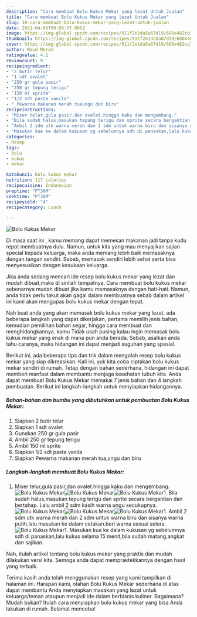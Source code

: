 ```yaml
---
description: "Cara membuat Bolu Kukus Mekar yang lezat Untuk Jualan"
title: "Cara membuat Bolu Kukus Mekar yang lezat Untuk Jualan"
slug: 18-cara-membuat-bolu-kukus-mekar-yang-lezat-untuk-jualan
date: 2021-04-06T00:09:37.096Z
image: https://img-global.cpcdn.com/recipes/511f2e1da5a67d19/680x482cq70/bolu-kukus-mekar-foto-resep-utama.jpg
thumbnail: https://img-global.cpcdn.com/recipes/511f2e1da5a67d19/680x482cq70/bolu-kukus-mekar-foto-resep-utama.jpg
cover: https://img-global.cpcdn.com/recipes/511f2e1da5a67d19/680x482cq70/bolu-kukus-mekar-foto-resep-utama.jpg
author: Maud Moran
ratingvalue: 4.1
reviewcount: 9
recipeingredient:
- "2 butir telur"
- "1 sdt ovalet"
- "250 gr gula pasir"
- "250 gr tepung terigu"
- "150 ml sprite"
- "1/2 sdt pasta vanila"
- " Pewarna makanan merah tuaungu dan biru"
recipeinstructions:
- "Mixer telur,gula pasir,dan ovalet.hingga kaku dan mengembang."
- "Bila sudah halus,masukan tepung terigu dan sprite secara bergantian dan bertahap. Lalu ambil 2 sdm kasih warna ungu secukupnya."
- "Ambil 2 sdm utk warna merah dan 2 sdm untuk warna biru dan sisanya warna putih,lalu masukan ke dalam cetakan.beri warna sesuai selera."
- "Masukan kue ke dalam kukusan yg sebelumnya sdh di panaskan,lalu kukus selama 15 menit,bila sudah matang,angkat dan sajikan."
categories:
- Resep
tags:
- bolu
- kukus
- mekar

katakunci: bolu kukus mekar 
nutrition: 117 calories
recipecuisine: Indonesian
preptime: "PT36M"
cooktime: "PT36M"
recipeyield: "4"
recipecategory: Lunch

---
```



![Bolu Kukus Mekar](https://img-global.cpcdn.com/recipes/511f2e1da5a67d19/680x482cq70/bolu-kukus-mekar-foto-resep-utama.jpg)

Di masa  saat ini , kamu memang dapat memesan makanan jadi tanpa kudu repot membuatnya dulu. Namun, untuk kita yang mau menyajikan sajian special kepada keluarga, maka anda memang lebih baik memasaknya dengan tangan sendiri. Sebab, memasak sendiri lebih sehat serta bisa menyesuaikan dengan kesukaan keluarga.

Jika anda sedang mencari ide resep bolu kukus mekar yang lezat dan mudah dibuat,maka di sinilah tempatnya. Cara membuat bolu kukus mekar  sebenarnya mudah dibuat jika kamu memasaknya dengan hati-hati. Namun, anda tidak perlu takut akan gagal dalam membuatnya 
sebab dalam artikel ini kami akan mengupas bolu kukus mekar dengan tepat.  



Nah buat anda yang akan memasak bolu kukus mekar yang lezat, ada beberapa langkah yang dapat dikerjakan, pertama memilih jenis bahan, kemudian pemilihan bahan segar, hingga cara membuat dan menghidangkannya. kamu Tidak usah pusing kalau ingin memasak bolu kukus mekar yang enak di mana pun anda berada. Sebab, asalkan anda  tahu caranya, maka hidangan ini dapat menjadi suguhan yang spesial.

Berikut ini, ada beberapa tips dan trik dalam mengolah resep bolu kukus mekar yang siap dikreasikan. Kali ini, yuk kita coba ciptakan bolu kukus mekar sendiri di rumah. Tetap dengan bahan sederhana, hidangan ini dapat memberi manfaat dalam membantu menjaga kesehatan tubuh kita. Anda dapat membuat Bolu Kukus Mekar memakai 7 jenis bahan dan 4 langkah pembuatan. Berikut ini langkah-langkah untuk menyiapkan hidangannya.

<!--inarticleads1-->

##### Bahan-bahan dan bumbu yang dibutuhkan untuk pembuatan Bolu Kukus Mekar:

1. Siapkan 2 butir telur
1. Siapkan 1 sdt ovalet
1. Gunakan 250 gr gula pasir
1. Ambil 250 gr tepung terigu
1. Ambil 150 ml sprite
1. Siapkan 1/2 sdt pasta vanila
1. Siapkan  Pewarna makanan merah tua,ungu dan biru




<!--inarticleads2-->

##### Langkah-langkah membuat Bolu Kukus Mekar:

1. Mixer telur,gula pasir,dan ovalet.hingga kaku dan mengembang.
<img src="https://img-global.cpcdn.com/steps/c5acca7456fb263a/160x128cq70/bolu-kukus-mekar-langkah-memasak-1-foto.jpg" alt="Bolu Kukus Mekar"><img src="https://img-global.cpcdn.com/steps/995fc6d0b8400652/160x128cq70/bolu-kukus-mekar-langkah-memasak-1-foto.jpg" alt="Bolu Kukus Mekar"><img src="https://img-global.cpcdn.com/steps/9c6c169d625b576e/160x128cq70/bolu-kukus-mekar-langkah-memasak-1-foto.jpg" alt="Bolu Kukus Mekar">1. Bila sudah halus,masukan tepung terigu dan sprite secara bergantian dan bertahap. Lalu ambil 2 sdm kasih warna ungu secukupnya.
<img src="https://img-global.cpcdn.com/steps/385843aed19b5b1f/160x128cq70/bolu-kukus-mekar-langkah-memasak-2-foto.jpg" alt="Bolu Kukus Mekar"><img src="https://img-global.cpcdn.com/steps/0be1e10241b9c02b/160x128cq70/bolu-kukus-mekar-langkah-memasak-2-foto.jpg" alt="Bolu Kukus Mekar"><img src="https://img-global.cpcdn.com/steps/da0d20e38f6cb894/160x128cq70/bolu-kukus-mekar-langkah-memasak-2-foto.jpg" alt="Bolu Kukus Mekar">1. Ambil 2 sdm utk warna merah dan 2 sdm untuk warna biru dan sisanya warna putih,lalu masukan ke dalam cetakan.beri warna sesuai selera.
<img src="https://img-global.cpcdn.com/steps/8426272156e3b8d0/160x128cq70/bolu-kukus-mekar-langkah-memasak-3-foto.jpg" alt="Bolu Kukus Mekar">1. Masukan kue ke dalam kukusan yg sebelumnya sdh di panaskan,lalu kukus selama 15 menit,bila sudah matang,angkat dan sajikan.




Nah, itulah artikel tentang  bolu kukus mekar  yang praktis dan mudah dilakukan versi kita. Semoga anda dapat mempraktekkannya dengan hasil yang terbaik. 

Terima kasih anda telah menggunakan resep yang kami tampilkan di halaman ini. Harapan kami, olahan  Bolu Kukus Mekar sederhana di atas dapat membantu Anda menyiapkan masakan yang lezat untuk keluarga/teman ataupun menjadi ide dalam berbisnis kuliner. Bagaimana? Mudah bukan? Itulah cara menyiapkan bolu kukus mekar yang bisa Anda lakukan di rumah. Selamat mencoba!

